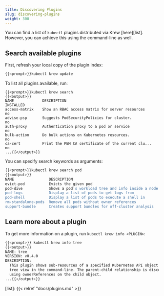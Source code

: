 ```yaml
---
title: Discovering Plugins
slug: discovering-plugins
weight: 300
---
```


You can find a list of `kubectl` plugins distributed via Krew [here][list].
However, you can achieve this using the command-line as well.

## Search available plugins

First, refresh your local copy of the plugin index:

```sh
{{<prompt>}}kubectl krew update
```

To list all plugins available, run:

```text
{{<prompt>}}kubectl krew search
{{<output>}}
NAME             DESCRIPTION                                         INSTALLED
access-matrix    Show an RBAC access matrix for server resources     no
advise-psp       Suggests PodSecurityPolicies for cluster.           no
auth-proxy       Authentication proxy to a pod or service            no
bulk-action      Do bulk actions on Kubernetes resources.            no
ca-cert          Print the PEM CA certificate of the current clu...  no
...{{</output>}}
```

You can specify search keywords as arguments:

```sh
{{<prompt>}}kubectl krew search pod
{{<output>}}
NAME                DESCRIPTION                                         INSTALLED
evict-pod           Evicts the given pod                                no
pod-dive            Shows a pod's workload tree and info inside a node  no
pod-logs            Display a list of pods to get logs from             no
pod-shell           Display a list of pods to execute a shell in        no
rm-standalone-pods  Remove all pods without owner references            no
support-bundle      Creates support bundles for off-cluster analysis    no{{</output>}}
```

## Learn more about a plugin

To get more information on a plugin, run `kubectl krew info <PLUGIN>`:

```sh
{{<prompt>}} kubectl krew info tree
{{<output>}}
NAME: tree
VERSION: v0.4.0
DESCRIPTION:
  This plugin shows sub-resources of a specified Kubernetes API object in a
  tree view in the command-line. The parent-child relationship is discovered
  using ownerReferences on the child object.
...{{</output>}}
```

[list]: {{< relref "docs/plugins.md" >}}
